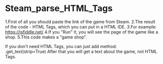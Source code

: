 # Steam_parse_HTML_Tags
1.First of all you should paste the link of the game from Steam.
2.The result of the code - HTML Tags, which you can put in a HTML IDE.
3.For example: https://jsfiddle.net/
4.If you "Run" it, you will see the page of the game like a shop.
5.This code makes a "game shop".

If you don't need HTML Tags, you can just add method: .get_text(strip=True)
After that you will get a text about the game, not HTML Tags.

